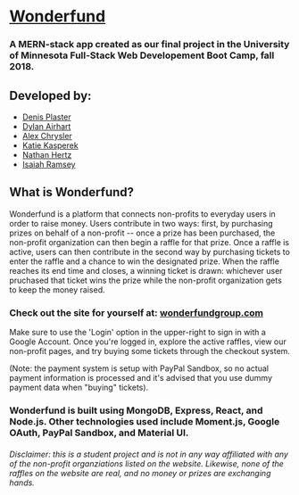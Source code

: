 # [Wonderfund](www.wonderfundgroup.com)

### A MERN-stack app created as our final project in the University of Minnesota Full-Stack Web Developement Boot Camp, fall 2018.

## Developed by:
* [Denis Plaster](https://github.com/denisplaster)
* [Dylan Airhart](https://github.com/nfgrawker)
* [Alex Chrysler](https://github.com/Alex-Chrysler)
* [Katie Kasperek](https://github.com/kkasperek)
* [Nathan Hertz](https://github.com/hertz043)
* [Isaiah Ramsey](https://github.com/Iramsey0418)

## What is Wonderfund?
Wonderfund is a platform that connects non-profits to everyday users in order to raise money. Users contribute in two ways: first, by purchasing prizes on behalf of a non-profit -- once a prize has been purchased, the non-profit organization can then begin a raffle for that prize. Once a raffle is active, users can then contribute in the second way by purchasing tickets to enter the raffle and a chance to win the designated prize. When the raffle reaches its end time and closes, a winning ticket is drawn: whichever user pruchased that ticket wins the prize while the non-profit organization gets to keep the money raised.

### Check out the site for yourself at: [wonderfundgroup.com](www.wonderfundgroup.com)
Make sure to use the 'Login' option in the upper-right to sign in with a Google Account. Once you're logged in, explore the active raffles, view our non-profit pages, and try buying some tickets through the checkout system.

(Note: the payment system is setup with PayPal Sandbox, so no actual payment information is processed and it's advised that you use dummy payment data when "buying" tickets).

### Wonderfund is built using MongoDB, Express, React, and Node.js. Other technologies used include Moment.js, Google OAuth, PayPal Sandbox, and Material UI.

###### *Disclaimer*: this is a student project and is not in any way affiliated with any of the non-profit organziations listed on the website. Likewise, none of the raffles on the website are real, and no money or prizes are exchanging hands.
